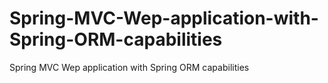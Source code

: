 # Spring-MVC-Wep-application-with-Spring-ORM-capabilities
 Spring MVC Wep application with Spring ORM capabilities
